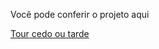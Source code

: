 
Você pode conferir o projeto aqui  

[Tour cedo ou tarde](https://leticiapzs.github.io/tourcedooutarde/)
